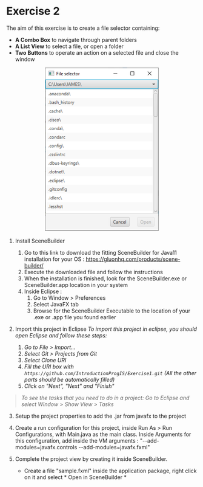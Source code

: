 # Exercise 2

The aim of this exercise is to create a file selector containing:

  - **A Combo Box** to navigate through parent folders
  - **A List View** to select a file, or open a folder
  - **Two Buttons** to operate an action on a selected file and close the window

<p align="center"><img src="/img/fileSelector.png" width="300"></p>

1. Install SceneBuilder
   1. Go to this link to download the fitting SceneBuilder for Java11 installation for your OS : https://gluonhq.com/products/scene-builder/
   2. Execute the downloaded file and follow the instructions
   3. When the installation is finished, look for the SceneBuilder.exe or SceneBuilder.app location in your system
   4. Inside Eclipse : 
      1. Go to Window \> Preferences
      2. Select JavaFX tab
      3. Browse for the SceneBuilder Executable to the location of your .exe or .app file you found earlier
	

2. Import this project in Eclipse *To import this project in eclipse, you should open Eclipse and follow these steps:*
   1. *Go to File \> Import...*
   2. *Select Git \> Projects from Git*
   3. *Select Clone URI*
   4. *Fill the URI box with `https://github.com/IntroductionProgIS/Exercise1.git` (All the other parts should be automatically filled)*
   5. *Click on "Next", "Next" and "Finish"*

> *To see the tasks that you need to do in a project: Go to Eclipse and select Window \> Show View \> Tasks*

3. Setup the project properties to add the .jar from javafx to the project

4. Create a run configuration for this project, inside Run As \> Run Configurations, with Main.java as the main class. Inside Arguments for this configuration, add inside the VM arguments : "--add-modules=javafx.controls --add-modules=javafx.fxml"

5. Complete the project view by creating it inside SceneBuilder.
   * Create a file "sample.fxml" inside the application package, right click on it and select * Open in SceneBuilder *


